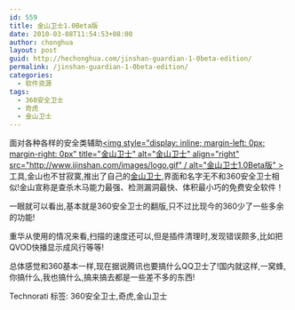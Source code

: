 ```yaml
---
id: 559
title: 金山卫士1.0Beta版
date: 2010-03-08T11:54:53+08:00
author: chonghua
layout: post
guid: http://hechonghua.com/jinshan-guardian-1-0beta-edition/
permalink: /jinshan-guardian-1-0beta-edition/
categories:
  - 软件资源
tags:
  - 360安全卫士
  - 奇虎
  - 金山卫士
---
```

面对各种各样的安全类辅助[<img style="display: inline; margin-left: 0px; margin-right: 0px" title="金山卫士" alt="金山卫士" align="right" src="http://www.ijinshan.com/images/logo.gif" / alt="金山卫士1.0Beta版" >](http://www.ijinshan.com/index.html)工具,金山也不甘寂寞,推出了自己的<a href="http://www.ijinshan.com/index.html" target="_blank">金山卫士</a>,界面和名字无不和360安全卫士相似!金山宣称是查杀木马能力最强、检测漏洞最快、体积最小巧的免费安全软件！

<!--more-->

一眼就可以看出,基本就是360安全卫士的翻版,只不过比现今的360少了一些多余的功能!

重华从使用的情况来看,扫描的速度还可以,但是插件清理时,发现错误颇多,比如把QVOD快播显示成风行等等!

总体感觉和360基本一样,现在据说腾讯也要搞什么QQ卫士了!国内就这样,一窝蜂,你搞什么,我也搞什么,搞来搞去都是一些差不多的东西!

<div style="padding-bottom: 0px; margin: 0px; padding-left: 0px; padding-right: 0px; display: inline; float: none; padding-top: 0px" id="scid:0767317B-992E-4b12-91E0-4F059A8CECA8:442da143-e298-4051-b308-dae7a1705ba5" class="wlWriterEditableSmartContent">
  Technorati 标签: 360安全卫士,奇虎,金山卫士
</div>